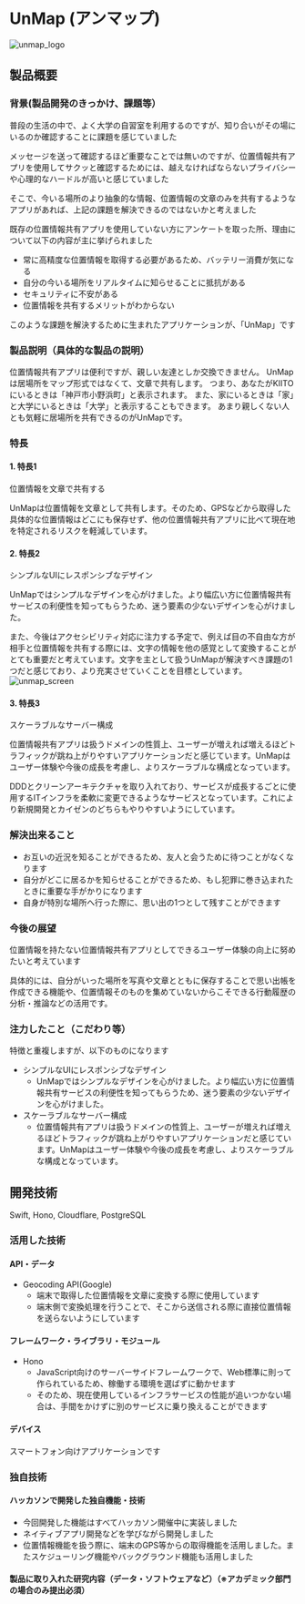 # UnMap (アンマップ)

![unmap_logo](https://github.com/jphacks/KB_2308/assets/48846406/bb5add03-e164-4291-ac62-efd631c55d01)


## 製品概要

### 背景(製品開発のきっかけ、課題等）

普段の生活の中で、よく大学の自習室を利用するのですが、知り合いがその場にいるのか確認することに課題を感じていました

メッセージを送って確認するほど重要なことでは無いのですが、位置情報共有アプリを使用してサクッと確認するためには、越えなければならないプライバシーや心理的なハードルが高いと感じていました

そこで、今いる場所のより抽象的な情報、位置情報の文章のみを共有するようなアプリがあれば、上記の課題を解決できるのではないかと考えました

既存の位置情報共有アプリを使用していない方にアンケートを取った所、理由について以下の内容が主に挙げられました

- 常に高精度な位置情報を取得する必要があるため、バッテリー消費が気になる
- 自分の今いる場所をリアルタイムに知らせることに抵抗がある
- セキュリティに不安がある
- 位置情報を共有するメリットがわからない

このような課題を解決するために生まれたアプリケーションが、「UnMap」です

### 製品説明（具体的な製品の説明）

位置情報共有アプリは便利ですが、親しい友達としか交換できません。
UnMapは居場所をマップ形式ではなくて、文章で共有します。
つまり、あなたがKIITOにいるときは「神戸市小野浜町」と表示されます。
また、家にいるときは「家」と大学にいるときは「大学」と表示することもできます。
あまり親しくない人とも気軽に居場所を共有できるのがUnMapです。

### 特長

#### 1. 特長1

位置情報を文章で共有する

UnMapは位置情報を文章として共有します。そのため、GPSなどから取得した具体的な位置情報はどこにも保存せず、他の位置情報共有アプリに比べて現在地を特定されるリスクを軽減しています。

#### 2. 特長2

シンプルなUIにレスポンシブなデザイン

UnMapではシンプルなデザインを心がけました。より幅広い方に位置情報共有サービスの利便性を知ってもらうため、迷う要素の少ないデザインを心がけました。

また、今後はアクセシビリティ対応に注力する予定で、例えば目の不自由な方が相手と位置情報を共有する際には、文字の情報を他の感覚として変換することがとても重要だと考えています。文字を主として扱うUnMapが解決すべき課題の1つだと感じており、より充実させていくことを目標としています。
![unmap_screen](https://github.com/jphacks/KB_2308/assets/48846406/fea4f0a1-cdf8-445f-9007-e6dca1248ff4)

#### 3. 特長3

スケーラブルなサーバー構成

位置情報共有アプリは扱うドメインの性質上、ユーザーが増えれば増えるほどトラフィックが跳ね上がりやすいアプリケーションだと感じています。UnMapはユーザー体験や今後の成長を考慮し、よりスケーラブルな構成となっています。

DDDとクリーンアーキテクチャを取り入れており、サービスが成長するごとに使用するITインフラを柔軟に変更できるようなサービスとなっています。これにより新規開発とカイゼンのどちらもやりやすいようにしています。

### 解決出来ること

- お互いの近況を知ることができるため、友人と会うために待つことがなくなります
- 自分がどこに居るかを知らせることができるため、もし犯罪に巻き込まれたときに重要な手がかりになります
- 自身が特別な場所へ行った際に、思い出の1つとして残すことができます

### 今後の展望

位置情報を持たない位置情報共有アプリとしてできるユーザー体験の向上に努めたいと考えています

具体的には、自分がいった場所を写真や文章とともに保存することで思い出帳を作成できる機能や、位置情報そのものを集めていないからこそできる行動履歴の分析・推論などの活用です。

### 注力したこと（こだわり等）

特徴と重複しますが、以下のものになります

- シンプルなUIにレスポンシブなデザイン
  - UnMapではシンプルなデザインを心がけました。より幅広い方に位置情報共有サービスの利便性を知ってもらうため、迷う要素の少ないデザインを心がけました。
- スケーラブルなサーバー構成
  - 位置情報共有アプリは扱うドメインの性質上、ユーザーが増えれば増えるほどトラフィックが跳ね上がりやすいアプリケーションだと感じています。UnMapはユーザー体験や今後の成長を考慮し、よりスケーラブルな構成となっています。

## 開発技術

Swift, Hono, Cloudflare, PostgreSQL

### 活用した技術

#### API・データ

- Geocoding API(Google)
  - 端末で取得した位置情報を文章に変換する際に使用しています
  - 端末側で変換処理を行うことで、そこから送信される際に直接位置情報を送らないようにしています

#### フレームワーク・ライブラリ・モジュール

- Hono
  - JavaScript向けのサーバーサイドフレームワークで、Web標準に則って作られているため、稼働する環境を選ばずに動かせます
  - そのため、現在使用しているインフラサービスの性能が追いつかない場合は、手間をかけずに別のサービスに乗り換えることができます

#### デバイス

スマートフォン向けアプリケーションです

### 独自技術

#### ハッカソンで開発した独自機能・技術

- 今回開発した機能はすべてハッカソン開催中に実装しました
- ネイティブアプリ開発などを学びながら開発しました
- 位置情報機能を扱う際に、端末のGPS等からの取得機能を活用しました。またスケジューリング機能やバックグラウンド機能も活用しました

#### 製品に取り入れた研究内容（データ・ソフトウェアなど）（※アカデミック部門の場合のみ提出必須）
